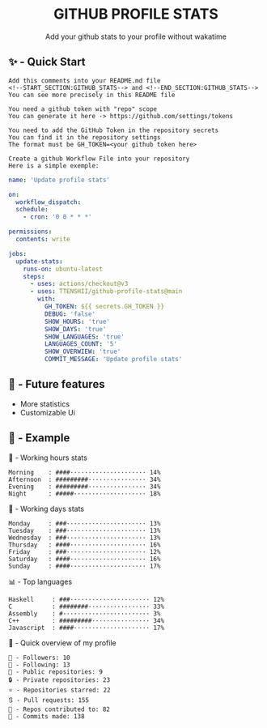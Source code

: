 <h1 align="center">GITHUB PROFILE STATS</h1>
<p align="center">Add your github stats to your profile without wakatime</p>

## ✨ - Quick Start
```
Add this comments into your README.md file
<!--START_SECTION:GITHUB_STATS--> and <!--END_SECTION:GITHUB_STATS-->
You can see more precisely in this README file
```
```
You need a github token with "repo" scope
You can generate it here -> https://github.com/settings/tokens
```
```
You need to add the GitHub Token in the repository secrets
You can find it in the repository settings
The format must be GH_TOKEN=<your github token here>
```
```
Create a github Workflow File into your repository
Here is a simple exemple:
```
```yml
name: 'Update profile stats'

on:
  workflow_dispatch:
  schedule:
    - cron: '0 0 * * *'

permissions:
  contents: write

jobs:
  update-stats:
    runs-on: ubuntu-latest
    steps:
      - uses: actions/checkout@v3
      - uses: TTENSHII/github-profile-stats@main
        with:
          GH_TOKEN: ${{ secrets.GH_TOKEN }}
          DEBUG: 'false'
          SHOW_HOURS: 'true'
          SHOW_DAYS: 'true'
          SHOW_LANGUAGES: 'true'
          LANGUAGES_COUNT: '5'
          SHOW_OVERWIEW: 'true'
          COMMIT_MESSAGE: 'Update profile stats'
```

## 🔖 - Future features
- More statistics
- Customizable Ui

## 📘 - Example

<!--START_SECTION:GITHUB_STATS-->
🌉 - Working hours stats
```text
Morning    : ####····················· 14%
Afternoon  : #########················ 34%
Evening    : #########················ 34%
Night      : #####···················· 18%
```
📅 - Working days stats
```text
Monday     : ###······················ 13%
Tuesday    : ###······················ 13%
Wednesday  : ###······················ 13%
Thursday   : ####····················· 16%
Friday     : ###······················ 12%
Saturday   : ####····················· 16%
Sunday     : ####····················· 17%
```
📊 - Top languages
```text
Haskell     : ###······················ 12%
C           : ########················· 33%
Assembly    : #························ 3%
C++         : #########················ 34%
Javascript  : ####····················· 17%
```
🎏 - Quick overview of my profile
```text
👥 - Followers: 10
👤 - Following: 13
📂 - Public repositories: 9
🔒 - Private repositories: 23
⭐ - Repositories starred: 22
🔃 - Pull requests: 155
🐲 - Repos contributed to: 82
🍃 - Commits made: 138
```
<!--END_SECTION:GITHUB_STATS-->
